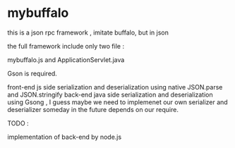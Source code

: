 mybuffalo
=========
this is a json rpc framework , imitate buffalo, but in json

the full framework include only two file :

mybuffalo.js and ApplicationServlet.java 

Gson is required.

front-end js side serialization and deserialization using native JSON.parse and JSON.stringify 
back-end java side serialization and deserialization using Gsong , I guess maybe we need to implemenet
our own serializer and deserializer someday in the future depends on our require.


TODO :

 implementation of back-end by node.js

